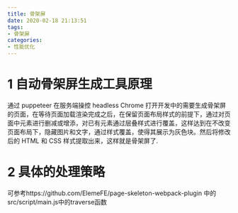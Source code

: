 ```yaml
---
title: 骨架屏
date: 2020-02-18 21:13:51
tags:
- 骨架屏
categories: 
- 性能优化
---
```

# 1 自动骨架屏生成工具原理
  通过 puppeteer 在服务端操控 headless Chrome 打开开发中的需要生成骨架屏的页面，在等待页面加载渲染完成之后，在保留页面布局样式的前提下，通过对页面中元素进行删减或增添，对已有元素通过层叠样式进行覆盖，这样达到在不改变页面布局下，隐藏图片和文字，通过样式覆盖，使得其展示为灰色块。然后将修改后的 HTML 和 CSS 样式提取出来，这样就是骨架屏了.
# 2 具体的处理策略
  可参考https://github.com/ElemeFE/page-skeleton-webpack-plugin 中的src/script/main.js中的traverse函数